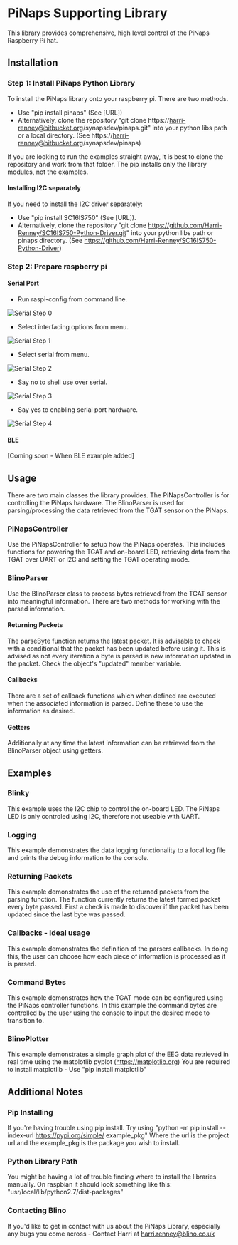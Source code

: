 # PiNaps Supporting Library

This library provides comprehensive, high level control of the PiNaps Raspberry Pi hat.

## Installation

### Step 1: Install PiNaps Python Library

To install the PiNaps library onto your raspberry pi. There are two methods.

* Use "pip install pinaps" (See [URL])
* Alternatively, clone the repository "git clone https://harri-renney@bitbucket.org/synapsdev/pinaps.git" into your python libs path or a local directory. (See https://harri-renney@bitbucket.org/synapsdev/pinaps)

If you are looking to run the examples straight away, it is best to clone the repository and work from that folder. The pip installs only the library modules, not the examples.

#### Installing I2C separately

If you need to install the I2C driver separately:
* Use "pip install SC16IS750" (See [URL]).
* Alternatively, clone the repository "git clone https://github.com/Harri-Renney/SC16IS750-Python-Driver.git" into your python libs path or pinaps directory. (See https://github.com/Harri-Renney/SC16IS750-Python-Driver)

### Step 2: Prepare raspberry pi

#### Serial Port

* Run raspi-config from command line.

![Serial Step 0](/images/SerialStep0.png)

* Select interfacing options from menu.

![Serial Step 1](/images/SerialStep1.png)

* Select serial from menu.

![Serial Step 2](/images/SerialStep2.png)

* Say no to shell use over serial.

![Serial Step 3](/images/SerialStep3.png)

* Say yes to enabling serial port hardware.

![Serial Step 4](/images/SerialStep4.png)

#### BLE

[Coming soon - When BLE example added]

## Usage

There are two main classes the library provides. The PiNapsController is for controlling the PiNaps hardware. The BlinoParser is used for parsing/processing the data retrieved from the TGAT sensor on the PiNaps.

### PiNapsController

Use the PiNapsController to setup how the PiNaps operates. This includes functions for powering the TGAT and on-board LED, retrieving data from the TGAT over UART or I2C and setting the TGAT operating mode.

### BlinoParser

Use the BlinoParser class to process bytes retrieved from the TGAT sensor into meaningful information. There are two methods for working with the parsed information.

#### Returning Packets
The parseByte function returns the latest packet. It is advisable to check with a conditional that the packet has been updated before using it. This is advised as not every iteration a byte is parsed is new information updated in the packet. Check the object's "updated" member variable.

#### Callbacks
There are a set of callback functions which when defined are executed when the associated information is parsed. Define these to use the information as desired.

#### Getters
Additionally at any time the latest information can be retrieved from the BlinoParser object using getters.

## Examples

### Blinky
This example uses the I2C chip to control the on-board LED. The PiNaps LED is only controled using I2C, therefore not useable with UART.

### Logging
This example demonstrates the data logging functionality to a local log file and prints the debug information to the console.

### Returning Packets
This example demonstrates the use of the returned packets from the parsing function. The function currently returns the latest formed packet every byte passed. First a check is made to discover if the packet has been updated since the last byte was passed.

### Callbacks - Ideal usage
This example demonstrates the definition of the parsers callbacks. In doing this, the user can choose how each piece of information is processed as it is parsed.

### Command Bytes
This example demonstrates how the TGAT mode can be configured using the PiNaps controller functions. In this example the command bytes are controlled by the user using the console to input the desired mode to transition to.

### BlinoPlotter
This example demonstrates a simple graph plot of the EEG data retrieved in real time using the matplotlib pyplot (https://matplotlib.org)
You are required to install matplotlib - Use "pip install matplotlib"

## Additional Notes

### Pip Installing

If you're having trouble using pip install. Try using "python -m pip install --index-url https://pypi.org/simple/ example_pkg"
Where the url is the project url and the example_pkg is the package you wish to install.

### Python Library Path

You might be having a lot of trouble finding where to install the libraries manually. On raspbian it should look something like this:
"usr/local/lib/python2.7/dist-packages"

### Contacting Blino

If you'd like to get in contact with us about the PiNaps Library, especially any bugs you come across - Contact Harri at harri.renney@blino.co.uk